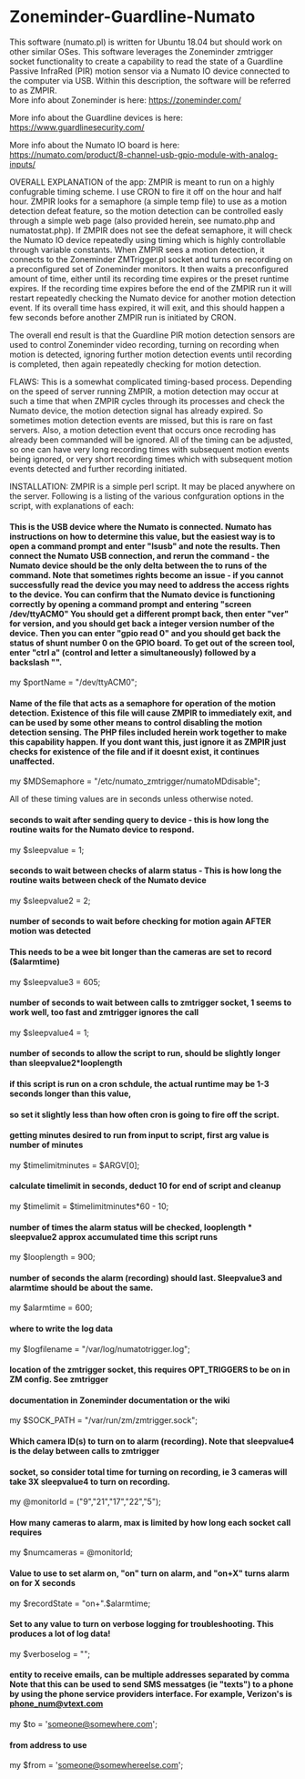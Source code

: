 # Zoneminder-Guardline-Numato
This software (numato.pl) is written for Ubuntu 18.04 but should work on other similar OSes.  This software leverages the Zoneminder zmtrigger socket functionality to create a capability to read the state of a Guardline Passive InfraRed (PIR) motion sensor via a Numato IO device connected to the computer via USB.  Within this description, the software will be referred to as ZMPIR.  
More info about Zoneminder is here: https://zoneminder.com/ 

More info about the Guardline devices is here: https://www.guardlinesecurity.com/ 

More info about the Numato IO board is here: https://numato.com/product/8-channel-usb-gpio-module-with-analog-inputs/

OVERALL EXPLANATION of the app:  ZMPIR is meant to run on a highly confugrable timing scheme.  I use CRON to fire it off on the hour and half hour.  ZMPIR looks for a semaphore (a simple temp file) to use as a motion detection defeat feature, so the motion detection can be controlled easly through a simple web page (also provided herein, see numato.php and numatostat.php).  If ZMPIR does not see the defeat semaphore, it will check the Numato IO device repeatedly using timing which is highly controllable through variable constants.  When ZMPIR sees a motion detection, it connects to the Zoneminder ZMTrigger.pl socket and turns on recording on a preconfigured set of Zoneminder monitors.  It then waits a preconfigured amount of time, either until its recording time expires or the preset runtime expires.  If the recording time expires before the end of the ZMPIR run it will restart repeatedly checking the Numato device for another motion detection event.  If its overall time hass expired, it will exit, and this should happen a few seconds before another ZMPIR run is initiated by CRON. 

The overall end result is that the Guardline PIR motion detection sensors are used to control Zoneminder video recording, turning on recording when motion is detected, ignoring further motion detection events until recording is completed, then again repeatedly checking for motion detection.

FLAWS: This is a somewhat complicated timing-based process.  Depending on the speed of server running ZMPIR, a motion detection may occur at such a time that when ZMPIR cycles through its processes and check the Numato device, the motion detection signal has already expired.  So sometimes motion detection events are missed, but this is rare on fast servers.  Also, a motion detection event that occurs once recroding has already been commanded will be ignored.  All of the timing can be adjusted, so one can have very long recording times with subsequent motion events being ignored, or very short recording times which with subsequent motion events detected and further recording initiated.

INSTALLATION: ZMPIR is a simple perl script.  It may be placed anywhere on the server.  Following is a listing of the various confguration options in the script, with explanations of each:

#### This is the USB device where the Numato is connected. Numato has instructions on how to determine this value, but the easiest way is to open a command prompt and enter "lsusb" and note the results.  Then connect the Numato USB connection, and rerun the command - the Numato device should be the only delta between the to runs of the command.  Note that sometimes rights become an issue - if you cannot successfully read the device you may need to address the access rights to the device.  You can confirm that the Numato device is functioning correctly by opening a command prompt and entering "screen /dev/ttyACM0"  You should get a different prompt back, then enter "ver" for version, and you should get back a integer version number of the device.  Then you can enter "gpio read 0" and you should get back the status of shunt number 0 on the GPIO board. To get out of the screen tool, enter "ctrl a" (control and letter a simultaneously) followed by a backslash "\". 
my $portName = "/dev/ttyACM0";

#### Name of the file that acts as a semaphore for operation of the motion detection.  Existence of this file will cause ZMPIR to immediately exit, and can be used by some other means to control disabling the motion detection sensing.  The PHP files included herein work together to make this capability happen.  If you dont want this, just ignore it as ZMPIR just checks for existence of the file and if it doesnt exist, it continues unaffected.
my $MDSemaphore = "/etc/numato_zmtrigger/numatoMDdisable";

All of these timing values are in seconds unless otherwise noted.

#### seconds to wait after sending query to device - this is how long the routine waits for the Numato device to respond.
my $sleepvalue = 1;

#### seconds to wait between checks of alarm status - This is how long the routine waits between check of the Numato device
my $sleepvalue2 = 2;

#### number of seconds to wait before checking for motion again AFTER motion was detected
#### This needs to be a wee bit longer than the cameras are set to record ($alarmtime)
my $sleepvalue3 = 605;

#### number of seconds to wait between calls to zmtrigger socket, 1 seems to work well, too fast and zmtrigger ignores the call
my $sleepvalue4 = 1;

#### number of seconds to allow the script to run, should be slightly longer than sleepvalue2*looplength
#### if this script is run on a cron schdule, the actual runtime may be 1-3 seconds longer than this value,
#### so set it slightly less than how often cron is going to fire off the script.
#### getting minutes desired to run from input to script, first arg value is number of minutes
my $timelimitminutes = $ARGV[0];

#### calculate timelimit in seconds, deduct 10 for end of script and cleanup
my $timelimit = $timelimitminutes*60 - 10;

#### number of times the alarm status will be checked, looplength * sleepvalue2 approx accumulated time this script runs
my $looplength = 900;

#### number of seconds the alarm (recording) should last. Sleepvalue3 and alarmtime should be about the same.
my $alarmtime = 600;

#### where to write the log data
my $logfilename = "/var/log/numatotrigger.log";

#### location of the zmtrigger socket, this requires OPT_TRIGGERS to be on in ZM config.  See zmtrigger
#### documentation in Zoneminder documentation or the wiki
my $SOCK_PATH = "/var/run/zm/zmtrigger.sock";

#### Which camera ID(s) to turn on to alarm (recording).  Note that sleepvalue4 is the delay between calls to zmtrigger
#### socket, so consider total time for turning on recording, ie 3 cameras will take 3X sleepvalue4 to turn on recording.
my @monitorId = ("9","21","17","22","5");  

#### How many cameras to alarm, max is limited by how long each socket call requires
my $numcameras = @monitorId;

#### Value to use to set alarm on, "on" turn on alarm, and "on+X" turns alarm on for X seconds
my $recordState = "on+".$alarmtime;

#### Set to any value to turn on verbose logging for troubleshooting.  This produces a lot of log data!
my $verboselog = "";

#### entity to receive emails, can be multiple addresses separated by comma  Note that this can be used to send SMS messatges (ie "texts") to a phone by using the phone service providers interface.  For example, Verizon's is phone_num@vtext.com
my $to = 'someone@somewhere.com';

#### from address to use
my $from = 'someone@somewhereelse.com';
